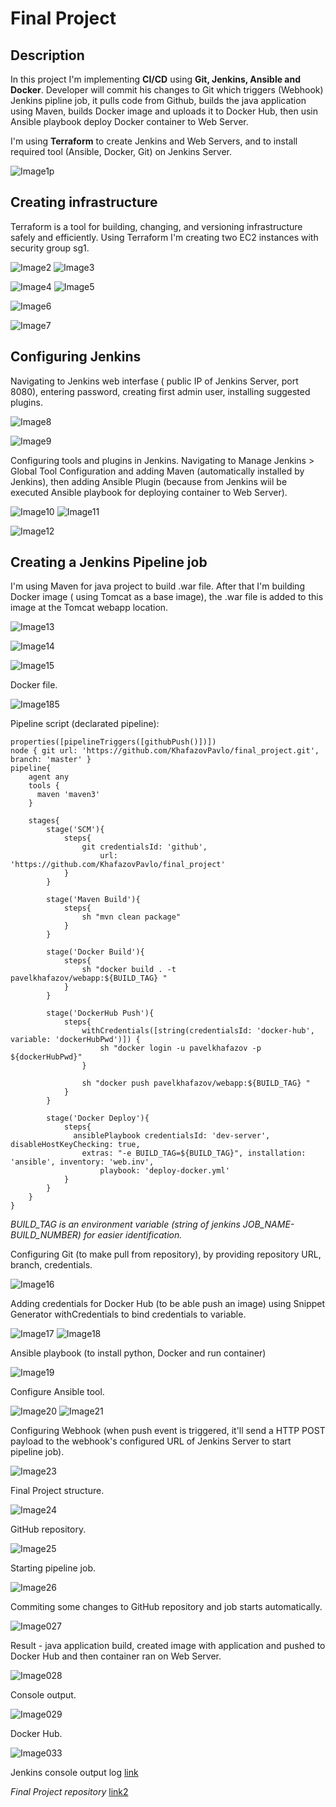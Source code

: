 # Final Project

## Description

In this project I'm implementing **CI/CD** using **Git, Jenkins, Ansible and Docker**. Developer will commit his changes to Git which triggers (Webhook) Jenkins pipline job, it pulls code from Github, builds the java application using Maven, builds Docker image and uploads it to Docker Hub, then usin Ansible playbook deploy Docker container to Web Server.

I'm using **Terraform** to create Jenkins and Web Servers, and to install required tool (Ansible, Docker, Git) on Jenkins Server.

![Image1p](screenshots/1p.jpg "schema")

## Creating infrastructure

Terraform is a tool for building, changing, and versioning infrastructure safely and efficiently. Using Terraform I'm creating two EC2 instances with security group sg1.

![Image2](screenshots/039.png "2")
![Image3](screenshots/037.png "3")

![Image4](screenshots/042.png "4")
![Image5](screenshots/041.png "5")

![Image6](screenshots/002.png "6")

![Image7](screenshots/003a.jpg "7")

## Configuring Jenkins

Navigating to Jenkins web interfase ( public IP of Jenkins Server, port 8080), entering password, creating first admin user, installing suggested plugins.

![Image8](screenshots/004a.jpg "8")

![Image9](screenshots/009.png "9")

Configuring tools and plugins in Jenkins. Navigating to Manage Jenkins > Global Tool Configuration and adding Maven (automatically installed by Jenkins), then adding Ansible Plugin (because from Jenkins wiil be executed Ansible playbook for deploying container to Web Server). 

![Image10](screenshots/010.png "10")
![Image11](screenshots/012.png "11")

![Image12](screenshots/011.png "12")

## Creating a Jenkins Pipeline job

I'm using Maven for java project to build .war file. After that I'm building Docker image ( using Tomcat as a base image), the .war file is added to this image at the Tomcat webapp location. 

![Image13](screenshots/014.png "13")

![Image14](screenshots/028.png "14")

![Image15](screenshots/029.png "15")

Docker file.

![Image185](screenshots/185.png "dockerfile")

Pipeline script (declarated pipeline):

```
properties([pipelineTriggers([githubPush()])])
node { git url: 'https://github.com/KhafazovPavlo/final_project.git', branch: 'master' }
pipeline{
    agent any
    tools {
      maven 'maven3'
    }
   
    stages{
        stage('SCM'){
            steps{
                git credentialsId: 'github', 
                    url: 'https://github.com/KhafazovPavlo/final_project'
            }
        }
        
        stage('Maven Build'){
            steps{
                sh "mvn clean package"
            }
        }
        
        stage('Docker Build'){
            steps{
                sh "docker build . -t pavelkhafazov/webapp:${BUILD_TAG} "
            }
        }
        
        stage('DockerHub Push'){
            steps{
                withCredentials([string(credentialsId: 'docker-hub', variable: 'dockerHubPwd')]) {
                    sh "docker login -u pavelkhafazov -p ${dockerHubPwd}"
                }
                
                sh "docker push pavelkhafazov/webapp:${BUILD_TAG} "
            }
        }
        
        stage('Docker Deploy'){
            steps{
              ansiblePlaybook credentialsId: 'dev-server', disableHostKeyChecking: true, 
                extras: "-e BUILD_TAG=${BUILD_TAG}", installation: 'ansible', inventory: 'web.inv', 
                    playbook: 'deploy-docker.yml'
            }
        }
    }
}
```
_BUILD_TAG is an environment variable (string of jenkins JOB_NAME-BUILD_NUMBER) for easier identification._

Configuring Git (to make pull from repository), by providing repository URL, branch, credentials.

![Image16](screenshots/016.png "16")

Adding credentials for Docker Hub (to be able push an image) using Snippet Generator withCredentials to bind credentials to variable.

![Image17](screenshots/017.png "17")
![Image18](screenshots/018.png "18")

Ansible playbook (to install python, Docker and run container)

![Image19](screenshots/086.png "19")

Configure Ansible tool.

![Image20](screenshots/022.png "21")
![Image21](screenshots/021.png "22")

Configuring Webhook (when push event is triggered, it'll send a HTTP POST payload to the webhook's configured URL of Jenkins Server to start pipeline job).

![Image23](screenshots/023.png "23")

Final Project structure.

![Image24](screenshots/043.png "24")

GitHub repository.

![Image25](screenshots/013.png "25")

Starting pipeline job.

![Image26](screenshots/023.png "26")

Commiting some changes to GitHub repository and job starts automatically.

![Image027](screenshots/026.png "27")

Result - java application build, created image with application and pushed to Docker Hub and then container ran on Web Server.

![Image028](screenshots/024.png "28")

Console output.

![Image029](screenshots/030.png "29")

Docker Hub.

![Image033](screenshots/033.png "33")

Jenkins console output log [link](jenkins_log.txt)

*Final Project repository* [link2](https://github.com/KhafazovPavlo/final_project)



















